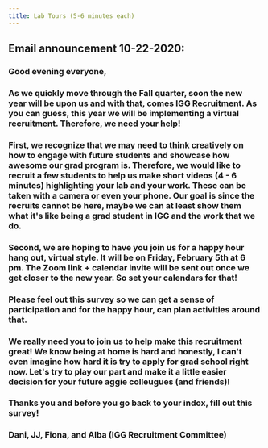 ```yaml
---
title: Lab Tours (5-6 minutes each)
---
```


## Email announcement 10-22-2020:
### Good evening everyone,

### As we quickly move through the Fall quarter, soon the new year will be upon us and with that, comes IGG Recruitment. As you can guess, this year we will be implementing a virtual recruitment. Therefore, we need your help! 

### First, we recognize that we may need to think creatively on how to engage with future students and showcase how awesome our grad program is. Therefore, we would like to recruit a few students to help us make short videos (4 - 6 minutes) highlighting your lab and your work. These can be taken with a camera or even your phone. Our goal is since the recruits cannot be here, maybe we can at least show them what it's like being a grad student in IGG and the work that we do.

### Second, we are hoping to have you join us for a happy hour hang out, virtual style. It will be on Friday, February 5th at 6 pm. The Zoom link + calendar invite will be sent out once we get closer to the new year. So set your calendars for that! 

### Please feel out this survey so we can get a sense of participation and for the happy hour, can plan activities around that. 

### We really need you to join us to help make this recruitment great! We know being at home is hard and honestly, I can't even imagine how hard it is try to apply for grad school right now. Let's try to play our part and make it a little easier decision for your future aggie colleugues (and friends)!

### Thanks you and before you go back to your indox, fill out this survey!

### Dani, JJ, Fiona, and Alba (IGG Recruitment Committee)

## 
